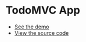# TodoMVC App

* [See the demo](https://wildlyinaccurate.com/plait/examples/TodoMVC.html)
* [View the source code](https://github.com/wildlyinaccurate/plait-todomvc)
